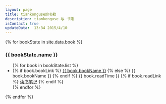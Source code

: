 ```yaml
---
layout: page
title: tiankonguse的书籍
description: tiankonguse 与 书籍
isContact: true
updateData:  13:34 2015/4/10
---
```



{% for bookState in site.data.book %}
<div class="accordion-group aboutme-group">
    <div class="accordion-heading">
        <h3 class="accordion-toggle list-of-categories" data-toggle="collapse"  href="#{{ bookState.name }}-ref">{{ bookState.name }}</h3>
    </div>   
    <div id="{{ bookState.name }}-ref" class="accordion-body collapse">
        <ul class="article-year clearfix list-articles-category">
            {% for book in bookState.list %}
            <li>
                {% if book.bookLink %}  
                <a href="{{book.bookLink}}">{{ book.bookName }}</a>
                {% else %} 
                {{ book.bookName }}  
                {% endif %}
                {{ book.readTime }}  
                {% if book.readLink %} 
                <a href="{{ book.readLink }}">读书笔记</a>
                {% endif %}
            </li>
            {% endfor %}
        </ul>
    </div>
</div>
{% endfor %}

